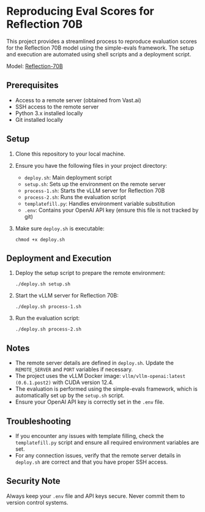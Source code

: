# Reproducing Eval Scores for Reflection 70B

This project provides a streamlined process to reproduce evaluation scores for the Reflection 70B model using the simple-evals framework. The setup and execution are automated using shell scripts and a deployment script.

Model: [Reflection-70B](https://huggingface.co/sahil280114/test-reflect)

## Prerequisites

- Access to a remote server (obtained from Vast.ai)
- SSH access to the remote server
- Python 3.x installed locally
- Git installed locally

## Setup

1. Clone this repository to your local machine.

2. Ensure you have the following files in your project directory:
   - `deploy.sh`: Main deployment script
   - `setup.sh`: Sets up the environment on the remote server
   - `process-1.sh`: Starts the vLLM server for Reflection 70B
   - `process-2.sh`: Runs the evaluation script
   - `templatefill.py`: Handles environment variable substitution
   - `.env`: Contains your OpenAI API key (ensure this file is not tracked by git)

3. Make sure `deploy.sh` is executable:
   ```
   chmod +x deploy.sh
   ```

## Deployment and Execution

1. Deploy the setup script to prepare the remote environment:
   ```
   ./deploy.sh setup.sh
   ```

2. Start the vLLM server for Reflection 70B:
   ```
   ./deploy.sh process-1.sh
   ```

3. Run the evaluation script:
   ```
   ./deploy.sh process-2.sh
   ```

## Notes

- The remote server details are defined in `deploy.sh`. Update the `REMOTE_SERVER` and `PORT` variables if necessary.
- The project uses the vLLM Docker image: `vllm/vllm-openai:latest (0.6.1.post2)` with CUDA version 12.4.
- The evaluation is performed using the simple-evals framework, which is automatically set up by the `setup.sh` script.
- Ensure your OpenAI API key is correctly set in the `.env` file.

## Troubleshooting

- If you encounter any issues with template filling, check the `templatefill.py` script and ensure all required environment variables are set.
- For any connection issues, verify that the remote server details in `deploy.sh` are correct and that you have proper SSH access.

## Security Note

Always keep your `.env` file and API keys secure. Never commit them to version control systems.
